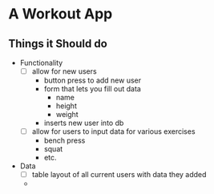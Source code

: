 # A Workout App

## Things it Should do
- Functionality
    - [ ] allow for new users
        - button press to add new user
        - form that lets you fill out data
            - name
            - height
            - weight
        - inserts new user into db
    - [ ] allow for users to input data for various exercises
        - bench press
        - squat
        - etc.
- Data
    - [ ] table layout of all current users with data they added
    - 
